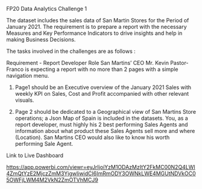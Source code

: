 FP20 Data Analytics Challenge 1

The dataset includes the sales data of San Martin Stores for the Period of January 2021. The requirement is to prepare a report with the necessary Measures and Key Performance Indicators to drive insights and help in making Business Decisions.

The tasks involved in the challenges are as follows :


Requirement - Report Developer Role
San Martins’ CEO Mr. Kevin Pastor-Franco is expecting a report with no more than 2 
pages with a simple navigation menu. 

1. Page1 should be an Executive overview of the January 2021 Sales with weekly KPI on Sales, Cost and Profit accompanied with other relevant visuals.

2. Page 2 should be dedicated to a Geographical view of San Martins Store operations; a Json Map of Spain is included in the datasets. You, as a report developer, must highly his 2 best performing Sales Agents and information about what product these Sales Agents sell more and where (Location). San Martins CEO would also like to know his worth performing Sale Agent.

Link to Live Dashboard 

https://app.powerbi.com/viewr=eyJrIjoiYzM1ODAzMzItY2FkMC00N2Q4LWI4ZmQtYzE2MjczZmM3YjgwIiwidCI6ImRmODY3OWNkLWE4MGUtNDVkOC05OWFjLWM4M2VkN2ZmOTVhMCJ9

